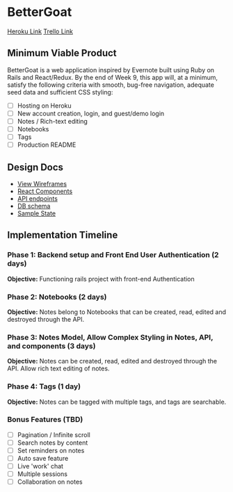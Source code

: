 # BetterGoat
[Heroku Link](https://bettergoat.herokuapp.com)
[Trello Link](https://trello.com/b/1qQSd52i/better-goat)


## Minimum Viable Product

BetterGoat is a web application inspired by Evernote built using Ruby on Rails and React/Redux. By the end of Week 9, this app will, at a minimum, satisfy the following criteria with smooth, bug-free navigation, adequate seed data and sufficient CSS styling:

- [ ] Hosting on Heroku
- [ ] New account creation, login, and guest/demo login
- [ ] Notes / Rich-text editing
- [ ] Notebooks
- [ ] Tags
- [ ] Production README

## Design Docs
- [View Wireframes](/docs/wireframes)
- [React Components](component-hierarchy.md)
- [API endpoints](api-endpoints.md)
- [DB schema](schema.md)
- [Sample State](sample-state.md)

## Implementation Timeline

### Phase 1: Backend setup and Front End User Authentication (2 days)
**Objective:** Functioning rails project with front-end Authentication

### Phase 2: Notebooks (2 days)

**Objective:** Notes belong to Notebooks that can be created, read, edited and destroyed through the API.

### Phase 3: Notes Model, Allow Complex Styling in Notes, API, and components (3 days)

**Objective:** Notes can be created, read, edited and destroyed through
the API. Allow rich text editing of notes.


### Phase 4: Tags (1 day)

**Objective:** Notes can be tagged with multiple tags, and tags are searchable.



### Bonus Features (TBD)
- [ ] Pagination / Infinite scroll
- [ ] Search notes by content
- [ ] Set reminders on notes
- [ ] Auto save feature
- [ ] Live 'work' chat
- [ ] Multiple sessions
- [ ] Collaboration on notes
